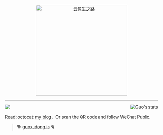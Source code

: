 
<div align="center">
  <a href="https://guoxudong.io">
    <img src="https://tva3.sinaimg.cn/large/ad5fbf65gy1gfm3j2vo79g20b90b9x6r.gif" width="300" alt="云原生之路" />
  </a>
</div>

---

<img align="right" src="https://github-readme-stats.vercel.app/api?username=sunny0826&show_icons=true&include_all_commits=true&bg_color=30,e96443,904e95&title_color=fff&text_color=fff" alt="Guo's stats" />

[![](https://img.shields.io/github/followers/sunny0826?label=follow&style=social)](https://github.com/sunny0826)

Read :octocat: [my blog](https://guoxudong.io)，Or scan the QR code and follow WeChat Public.

> :dog2:  [guoxudong.io](https://guoxudong.io) :cat2:   
